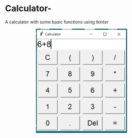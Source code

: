 # Calculator-
A calculator with some basic functions using tkinter

 <p align="center">
 <img src="Screenshot (10).png" width="300" title="calculator">
 </p>
